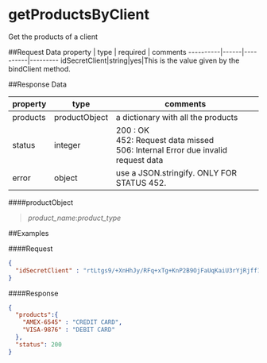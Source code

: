 getProductsByClient
=====================
Get the products of a client

##Request Data
property  | type | required | comments
----------|------|----------|---------
idSecretClient|string|yes|This is the value given by the bindClient method.

##Response Data

  property | type | comments
 ----------|------|---------
products|productObject|a dictionary with all the products
status|integer| 200 : OK<br> 452: Request data missed <br> 506: Internal Error due invalid request data
error|object| use a JSON.stringify. ONLY FOR STATUS 452.

####productObject
> *product_name*:*product_type*

##Examples

####Request
```json
{ 
  "idSecretClient" : "rtLtgs9/+XnHhJy/RFq+xTg+KnP2B9OjFaUqKaiU3rYjRjff1kcAxW1veBwboz2Vc5T28vvUXTi5nUes4asHoNJbQsbc7zLNAHirrI8ra6xMnU4bhF8wkDeqBOHmWiomcn/UY858wEYAl+/Dpz53L2qHT9pU7Q+EVSTovgYogJ66WoNt7CoDkfh7zrb9vJZq7ojqskhVA6LUi9O4BhiI3Q=="
}
```

####Response
```json
{ 
  "products":{
    "AMEX-6545" : "CREDIT CARD",
    "VISA-9876" : "DEBIT CARD"
  },
  "status": 200
}
```
